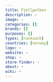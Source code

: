 ```yaml
---
title: Fjellpulken
description: ~
image: ~
categories: []
brands: []
purposes: []
types: [rucksack]
countries: [norway]
logo: ~
website: ~
shop: ~
store-finder: ~
about: ~
wiki: ~
---
```

